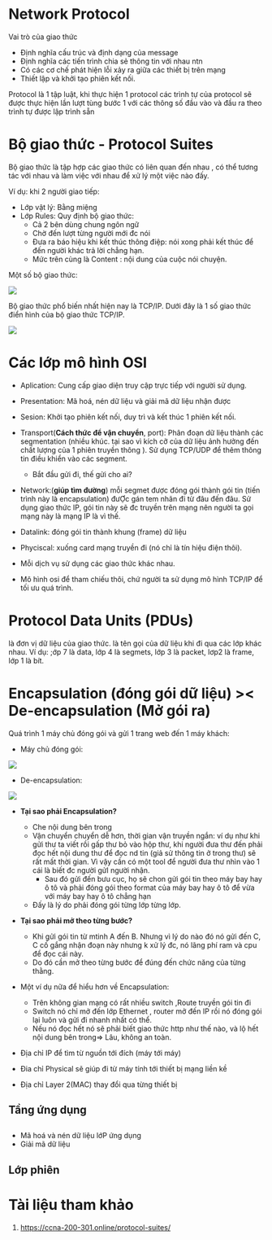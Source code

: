 # Network Protocol
Vai trò của giao thức
- Định nghĩa cấu trúc và định dạng của message
- Định nghĩa các tiến trình chia sẻ thông tin với nhau ntn
- Có các cơ chế phát hiện lỗi xảy ra giữa các thiết bị trên mạng
- Thiết lập và khởi tạo phiên kết nối.

Protocol là 1 tập luật, khi thực hiện 1 protocol các trình tự của protocol sẽ được thực hiện lần lượt tùng bước 1 với các thông số đầu vào và đầu ra theo trình tự được lập trình sẵn
# Bộ giao thức - Protocol Suites
Bộ giao thức là tập hợp các giao thức có liên quan đến nhau , có thể tương tác với nhau và làm việc với nhau để xử lý một việc nào đấy.

Ví dụ: khi 2 người giao tiếp:
- Lớp vật lý: Bằng miệng
- Lớp Rules: Quy định bộ giao thức:
  - Cả 2 bên dùng chung ngôn ngữ
  - Chờ đến lượt từng người mới đc nói
  - Đưa ra báo hiệu khi kết thúc thông điệp: nói xong phải kết thúc để đến người khác trả lời chẳng hạn.
  - Mức trên cùng là Content : nội dung của cuộc nói chuyện.

Một số bộ giao thức:

![](image/Protocol-suites.png)

Bộ giao thức phổ biến nhất hiện nay là TCP/IP. Dưới đây là 1 số giao thức điển hình của bộ giao thức TCP/IP.

![](image/TCP-IP-Protocol-Suite.png)
# Các lớp mô hình OSI
- Aplication: Cung cấp giao diện truy cập trực tiếp với người sử dụng.
- Presentation: Mã hoá, nén dữ liệu và giải mã dữ liệu nhận được
- Sesion: Khởi tạo phiên kết nối, duy trì và kết thúc 1 phiên kết nối.
- Transport(**Cách thức để vận chuyển**, port): Phân đoạn dữ liệu thành các segmentation (nhiều khúc. tại sao vì kích cỡ của dữ liệu ảnh hưởng đến chất lượng của 1 phiên truyền thông ). Sử dụng TCP/UDP để thêm thông tin điều khiển vào các segment.
    - Bắt đầu gửi đi, thế gửi cho ai?
- Network:(**giúp tìm đường**) mỗi segmet được đóng gói thành gói tin (tiến trình này là encapsulation) đưỢc gán tem nhãn đi từ đâu đến đâu. Sử dụng giao thức IP, gói tin này sẽ đc truyền trên mạng nên người ta gọi mạng này là mạng IP là vì thế.
- Datalink: đóng gói tin thành khung (frame) dữ liệu
- Phyciscal: xuống card mạng truyền đi (nó chỉ là tín hiệu điện thôi).

- Mỗi dịch vụ sử dụng các giao thức khác nhau.
- Mô hình osi để tham chiếu thôi, chứ người ta sử dụng mô hình TCP/IP để tối ưu quá trình.

# Protocol Data Units (PDUs)
là đơn vị dữ liệu của giao thức.
là tên gọi của dữ liệu khi đi qua các lớp khác nhau.
Ví dụ: ;ớp 7 là data, lớp 4 là segmets, lớp 3 là packet, lơp2 là frame, lớp 1 là bít.

# Encapsulation (đóng gói dữ liệu) >< De-encapsulation (Mở gói ra)

Quá trình 1 máy chủ đóng gói và gửi 1 trang web đến 1 máy khách:
- Máy chủ đóng gói:

![](image/Web-server-encapsulating.png)

- De-encapsulation:

![](image/Example-de-encapsulating.png)

- **Tại sao phải Encapsulation?**
  - Che nội dung bên trong
  - Vận chuyển chuyển dễ hơn, thời gian vận truyền ngắn: ví dụ như khi gửi thư ta viết rồi gấp thư bỏ vào hộp thư, khi người đưa thư đến phải đọc hết nội dung thư để đọc nd tin (giả sử thông tin ở trong thư) sẽ rất mất thời gian. Vì vậy cần có một tool để người đưa thư nhìn vào 1 cái là biết đc người gửI người nhận.
    - Sau đó gửi đến bưu cục, họ sẽ chon gửi gói tin theo máy bay hay ô tô và phải đóng gói theo format của máy bay hay ô tô để vừa với máy bay hay ô tô chẳng hạn
  - Đấy là lý do phải đóng gói từng lớp từng lớp.
- **Tại sao phải mở theo từng bước?**
  - Khi gửi gói tin từ mtinh A đến B. Nhưng vì lý do nào đó nó gửi đến C, C cố gắng nhận đoạn này nhưng k xử lý đc, nó lãng phí ram và cpu để đọc cái này.
  - Do đó cần mở theo từng bước để đúng đến chức năng của từng thằng.
- Một ví dụ nữa để hiểu hơn về Encapsulation:
  - Trên không gian mạng có rất nhiều switch ,Route truyền gói tin đi
  - Switch nó chỉ mở đến lớp Ethernet , router mở đến IP rồi nó đóng gói lại luôn và gửi đi nhanh nhất có thể.
  - Nếu nó đọc hết nó sẽ phải biết giao thức http như thế nào, và lộ hết nội dung bên trong=> Lâu, không an toàn.

- Địa chỉ IP để tìm từ nguồn tới đích (máy tới máy)
- Đia chỉ Physical sẽ giúp đi từ máy tính tới thiết bị mạng liền kề
- Địa chỉ Layer 2(MAC) thay đổi qua từng thiết bị
## Tầng ứng dụng
## 
- Mã hoá và nén dữ liệu lớP ứng dụng
- Giải mã dữ liệu
## Lớp phiên 


# Tài liệu tham khảo

1. https://ccna-200-301.online/protocol-suites/